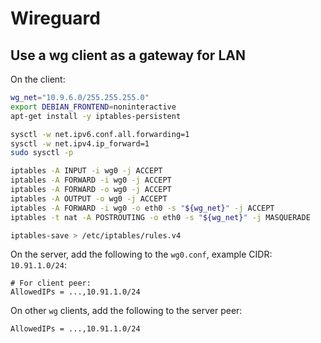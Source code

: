 # Wireguard

## Use a wg client as a gateway for LAN

On the client:

```bash
wg_net="10.9.6.0/255.255.255.0"
export DEBIAN_FRONTEND=noninteractive
apt-get install -y iptables-persistent

sysctl -w net.ipv6.conf.all.forwarding=1
sysctl -w net.ipv4.ip_forward=1
sudo sysctl -p

iptables -A INPUT -i wg0 -j ACCEPT
iptables -A FORWARD -i wg0 -j ACCEPT
iptables -A FORWARD -o wg0 -j ACCEPT
iptables -A OUTPUT -o wg0 -j ACCEPT
iptables -A FORWARD -i wg0 -o eth0 -s "${wg_net}" -j ACCEPT
iptables -t nat -A POSTROUTING -o eth0 -s "${wg_net}" -j MASQUERADE

iptables-save > /etc/iptables/rules.v4
```

On the server, add the following to the `wg0.conf`, example CIDR: `10.91.1.0/24`:

```text
# For client peer:
AllowedIPs = ...,10.91.1.0/24
```

On other `wg` clients, add the following to the server peer:

```text
AllowedIPs = ...,10.91.1.0/24
```
